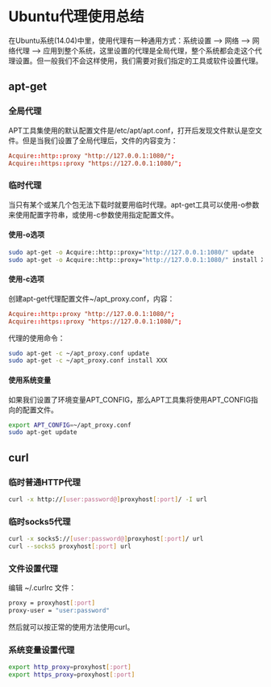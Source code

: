 # Ubuntu代理使用总结

在Ubuntu系统(14.04)中里，使用代理有一种通用方式：系统设置 –> 网络 –> 网络代理 –> 应用到整个系统，这里设置的代理是全局代理，整个系统都会走这个代理设置。但一般我们不会这样使用，我们需要对我们指定的工具或软件设置代理。

## apt-get

### 全局代理

APT工具集使用的默认配置文件是/etc/apt/apt.conf，打开后发现文件默认是空文件。但是当我们设置了全局代理后，文件的内容变为：

```conf
Acquire::http::proxy "http://127.0.0.1:1080/";
Acquire::https::proxy "https://127.0.0.1:1080/";
```

### 临时代理

当只有某个或某几个包无法下载时就要用临时代理。apt-get工具可以使用-o参数来使用配置字符串，或使用-c参数使用指定配置文件。

#### 使用-o选项

```sh
sudo apt-get -o Acquire::http::proxy="http://127.0.0.1:1080/" update
sudo apt-get -o Acquire::http::proxy="http://127.0.0.1:1080/" install XXX
```

#### 使用-c选项

创建apt-get代理配置文件~/apt_proxy.conf，内容：

```conf
Acquire::http::proxy "http://127.0.0.1:1080/";
Acquire::https::proxy "https://127.0.0.1:1080/";
```

代理的使用命令：

```sh
sudo apt-get -c ~/apt_proxy.conf update
sudo apt-get -c ~/apt_proxy.conf install XXX
```

#### 使用系统变量

如果我们设置了环境变量APT_CONFIG，那么APT工具集将使用APT_CONFIG指向的配置文件。

```sh
export APT_CONFIG=~/apt_proxy.conf
sudo apt-get update
```

## curl

### 临时普通HTTP代理

```sh
curl -x http://[user:password@]proxyhost[:port]/ -I url
```

### 临时socks5代理

```sh
curl -x socks5://[user:password@]proxyhost[:port]/ url
curl --socks5 proxyhost[:port] url
```

### 文件设置代理

编辑 ~/.curlrc 文件：

```sh
proxy = proxyhost[:port]
proxy-user = "user:password"
```

然后就可以按正常的使用方法使用curl。

### 系统变量设置代理

```sh
export http_proxy=proxyhost[:port]
export https_proxy=proxyhost[:port]
```
